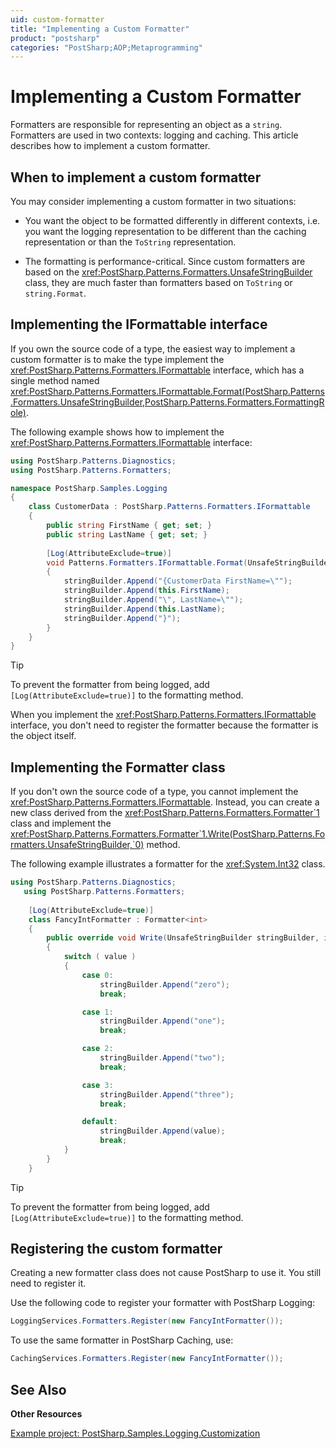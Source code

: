 ```yaml
---
uid: custom-formatter
title: "Implementing a Custom Formatter"
product: "postsharp"
categories: "PostSharp;AOP;Metaprogramming"
---
```

# Implementing a Custom Formatter

Formatters are responsible for representing an object as a `string`. Formatters are used in two contexts: logging and caching. This article describes how to implement a custom formatter. 


## When to implement a custom formatter

You may consider implementing a custom formatter in two situations:

* You want the object to be formatted differently in different contexts, i.e. you want the logging representation to be different than the caching representation or than the `ToString` representation. 

* The formatting is performance-critical. Since custom formatters are based on the <xref:PostSharp.Patterns.Formatters.UnsafeStringBuilder> class, they are much faster than formatters based on `ToString` or `string.Format`. 


## Implementing the IFormattable interface

If you own the source code of a type, the easiest way to implement a custom formatter is to make the type implement the <xref:PostSharp.Patterns.Formatters.IFormattable> interface, which has a single method named <xref:PostSharp.Patterns.Formatters.IFormattable.Format(PostSharp.Patterns.Formatters.UnsafeStringBuilder,PostSharp.Patterns.Formatters.FormattingRole)>. 

The following example shows how to implement the <xref:PostSharp.Patterns.Formatters.IFormattable> interface: 

```csharp
using PostSharp.Patterns.Diagnostics;
using PostSharp.Patterns.Formatters;

namespace PostSharp.Samples.Logging
{
    class CustomerData : PostSharp.Patterns.Formatters.IFormattable
    {
        public string FirstName { get; set; }
        public string LastName { get; set; }
        
        [Log(AttributeExclude=true)]
        void Patterns.Formatters.IFormattable.Format(UnsafeStringBuilder stringBuilder, FormattingRole role)
        {
            stringBuilder.Append("{CustomerData FirstName=\"");
            stringBuilder.Append(this.FirstName);
            stringBuilder.Append("\", LastName=\"");
            stringBuilder.Append(this.LastName);
            stringBuilder.Append("}");
        }
    }
}
```

> [!TIP]
> To prevent the formatter from being logged, add `[Log(AttributeExclude=true)]` to the formatting method. 

When you implement the <xref:PostSharp.Patterns.Formatters.IFormattable> interface, you don't need to register the formatter because the formatter is the object itself. 


## Implementing the Formatter class

If you don't own the source code of a type, you cannot implement the <xref:PostSharp.Patterns.Formatters.IFormattable>. Instead, you can create a new class derived from the <xref:PostSharp.Patterns.Formatters.Formatter`1> class and implement the <xref:PostSharp.Patterns.Formatters.Formatter`1.Write(PostSharp.Patterns.Formatters.UnsafeStringBuilder,`0)> method. 

The following example illustrates a formatter for the <xref:System.Int32> class. 

```csharp
using PostSharp.Patterns.Diagnostics;
   using PostSharp.Patterns.Formatters;
          
    [Log(AttributeExclude=true)]
    class FancyIntFormatter : Formatter<int>
    {
        public override void Write(UnsafeStringBuilder stringBuilder, int value)
        {
            switch ( value )
            {
                case 0:
                    stringBuilder.Append("zero");
                    break;

                case 1:
                    stringBuilder.Append("one");
                    break;

                case 2:
                    stringBuilder.Append("two");
                    break;

                case 3:
                    stringBuilder.Append("three");
                    break;

                default:
                    stringBuilder.Append(value);
                    break;
            }
        }
    }
```

> [!TIP]
> To prevent the formatter from being logged, add `[Log(AttributeExclude=true)]` to the formatting method. 


## Registering the custom formatter

Creating a new formatter class does not cause PostSharp to use it. You still need to register it.

Use the following code to register your formatter with PostSharp Logging:

```csharp
LoggingServices.Formatters.Register(new FancyIntFormatter());
```

To use the same formatter in PostSharp Caching, use:

```csharp
CachingServices.Formatters.Register(new FancyIntFormatter());
```

## See Also

**Other Resources**

[Example project: PostSharp.Samples.Logging.Customization](https://samples.postsharp.net/f/PostSharp.Samples.Logging.Customization/)
<br>